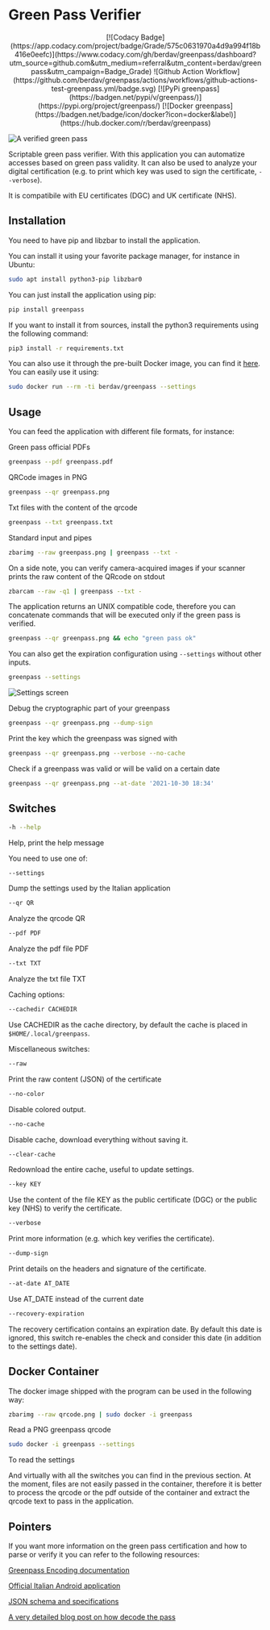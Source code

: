 # Green Pass Verifier
<p style="text-align: center;">
[![Codacy Badge](https://app.codacy.com/project/badge/Grade/575c0631970a4d9a994f18b416e0eefc)](https://www.codacy.com/gh/berdav/greenpass/dashboard?utm_source=github.com&amp;utm_medium=referral&amp;utm_content=berdav/greenpass&amp;utm_campaign=Badge_Grade)
![Github Action Workflow](https://github.com/berdav/greenpass/actions/workflows/github-actions-test-greenpass.yml/badge.svg)
[![PyPi greenpass](https://badgen.net/pypi/v/greenpass/)](https://pypi.org/project/greenpass/)
[![Docker greenpass](https://badgen.net/badge/icon/docker?icon=docker&label)](https://hub.docker.com/r/berdav/greenpass)
</p>

![A verified green pass](https://github.com/berdav/greenpass/blob/master/img/draghi.png?raw=true)

Scriptable green pass verifier.
With this application you can automatize accesses based on green pass validity.
It can also be used to analyze your digital certification (e.g. to print
which key was used to sign the certificate, `--verbose`).

It is compatibile with EU certificates (DGC) and UK certificate (NHS).

## Installation
You need to have pip and libzbar to install the application.

You can install it using your favorite package manager, for instance in Ubuntu:

```bash
sudo apt install python3-pip libzbar0
```

You can just install the application using pip:
```bash
pip install greenpass
```

If you want to install it from sources, install the python3 requirements
using the following command:
```bash
pip3 install -r requirements.txt
```

You can also use it through the pre-built Docker image, you can find it
[here](https://hub.docker.com/r/berdav/greenpass).  You can easily use
it using:
```bash
sudo docker run --rm -ti berdav/greenpass --settings
```

## Usage
You can feed the application with different file formats, for instance:

Green pass official PDFs
```bash
greenpass --pdf greenpass.pdf
```

QRCode images in PNG
```bash
greenpass --qr greenpass.png
```

Txt files with the content of the qrcode
```bash
greenpass --txt greenpass.txt
```

Standard input and pipes
```bash
zbarimg --raw greenpass.png | greenpass --txt -
```

On a side note, you can verify camera-acquired images if your scanner
prints the raw content of the QRcode on stdout
```bash
zbarcam --raw -q1 | greenpass --txt -
```

The application returns an UNIX compatible code, therefore you can
concatenate commands that will be executed only if the green pass is
verified.
```bash
greenpass --qr greenpass.png && echo "green pass ok"
```

You can also get the expiration configuration using `--settings` without
other inputs.
```bash
greenpass --settings
```
![Settings screen](https://github.com/berdav/greenpass/blob/master/img/settings.png?raw=true)

Debug the cryptographic part of your greenpass
```bash
greenpass --qr greenpass.png --dump-sign
```

Print the key which the greenpass was signed with
```bash
greenpass --qr greenpass.png --verbose --no-cache
```

Check if a greenpass was valid or will be valid on a certain date
```bash
greenpass --qr greenpass.png --at-date '2021-10-30 18:34'
```

## Switches
```bash
-h --help
```
Help, print the help message

You need to use one of:

```bash
--settings
```
Dump the settings used by the Italian application

```bash
--qr QR
```
Analyze the qrcode QR

```bash
--pdf PDF
```
Analyze the pdf file PDF

```bash
--txt TXT
```
Analyze the txt file TXT

Caching options:
```bash
--cachedir CACHEDIR
```
Use CACHEDIR as the cache directory, by default the cache is placed in `$HOME/.local/greenpass`.

Miscellaneous switches: 
```bash
--raw
```
Print the raw content (JSON) of the certificate

```bash
--no-color
```
Disable colored output.

```bash
--no-cache
```
Disable cache, download everything without saving it.

```bash
--clear-cache
```
Redownload the entire cache, useful to update settings.

```bash
--key KEY
```
Use the content of the file KEY as the public certificate (DGC) or the public key (NHS) to
verify the certificate.

```bash
--verbose
```
Print more information (e.g. which key verifies the certificate).

```bash
--dump-sign
```
Print details on the headers and signature of the certificate.

```bash
--at-date AT_DATE 
```
Use AT_DATE instead of the current date

```bash
--recovery-expiration
```
The recovery certification contains an expiration date.  By
default this date is ignored, this switch re-enables the check
and consider this date (in addition to the settings date).

## Docker Container
The docker image shipped with the program can be used in the following
way:

```bash
zbarimg --raw qrcode.png | sudo docker -i greenpass
```
Read a PNG greenpass qrcode

```bash
sudo docker -i greenpass --settings
```
To read the settings

And virtually with all the switches you can find in the previous
section.  At the moment, files are not easily passed in the container,
therefore it is better to process the qrcode or the pdf outside of the
container and extract the qrcode text to pass in the application.

## Pointers
If you want more information on the green pass certification and how
to parse or verify it you can refer to the following resources:

[Greenpass Encoding documentation](https://github.com/ehn-dcc-development/hcert-spec)

[Official Italian Android application](https://github.com/ministero-salute/it-dgc-verificaC19-android )

[JSON schema and specifications](https://ec.europa.eu/health/sites/default/files/ehealth/docs/covid-certificate_json_specification_en.pdf)

[A very detailed blog post on how decode the pass](https://gir.st/blog/greenpass.html)
